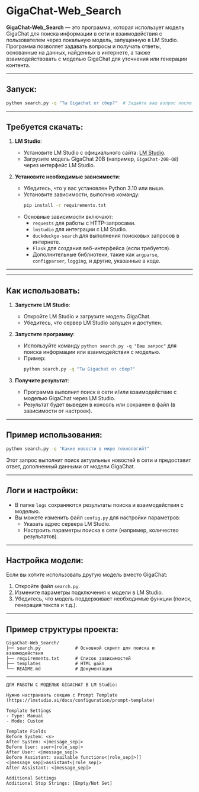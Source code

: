 # GigaChat-Web_Search

**GigaChat-Web_Search** — это программа, которая использует модель GigaChat для поиска информации в сети и взаимодействия с пользователем через локальную модель, запущенную в LM Studio. Программа позволяет задавать вопросы и получать ответы, основанные на данных, найденных в интернете, а также взаимодействовать с моделью GigaChat для уточнения или генерации контента.

---

## Запуск:

```bash
python search.py -q "Ты Gigachat от сбер?"  # Задайте ваш вопрос после флага -q
```

---

## Требуется скачать:

1. **LM Studio**:
   - Установите LM Studio с официального сайта: [LM Studio](https://lmstudio.ai/).
   - Загрузите модель GigaChat 20B (например, `GigaChat-20B-Q8`) через интерфейс LM Studio.

2. **Установите необходимые зависимости**:
   - Убедитесь, что у вас установлен Python 3.10 или выше.
   - Установите зависимости, выполнив команду:
     ```bash
     pip install -r requirements.txt
     ```
   - Основные зависимости включают:
     - `requests` для работы с HTTP-запросами.
     - `lmstudio` для интеграции с LM Studio.
     - `duckduckgo-search` для выполнения поисковых запросов в интернете.
     - `Flask` для создания веб-интерфейса (если требуется).
     - Дополнительные библиотеки, такие как `argparse`, `configparser`, `logging`, и другие, указанные в коде.

---

---

## Как использовать:

1. **Запустите LM Studio**:
   - Откройте LM Studio и загрузите модель GigaChat. 
   - Убедитесь, что сервер LM Studio запущен и доступен.

2. **Запустите программу**:
   - Используйте команду `python search.py -q "Ваш запрос"` для поиска информации или взаимодействия с моделью.
   - Пример:
     ```bash
     python search.py -q "Ты Gigachat от сбер?"
     ```

3. **Получите результат**:
   - Программа выполнит поиск в сети и/или взаимодействие с моделью GigaChat через LM Studio.
   - Результат будет выведен в консоль или сохранен в файл (в зависимости от настроек).

---

## Пример использования:

```bash
python search.py -q "Какие новости в мире технологий?"
```

Этот запрос выполнит поиск актуальных новостей в сети и предоставит ответ, дополненный данными от модели GigaChat.

---

## Логи и настройки:

- В папке `logs` сохраняются результаты поиска и взаимодействия с моделью.
- Вы можете изменить файл `config.py` для настройки параметров:
  - Указать адрес сервера LM Studio.
  - Настроить параметры поиска в сети (например, количество результатов).

---

## Настройка модели:

Если вы хотите использовать другую модель вместо GigaChat:
1. Откройте файл `search.py`.
2. Измените параметры подключения к модели в LM Studio.
3. Убедитесь, что модель поддерживает необходимые функции (поиск, генерация текста и т.д.).

---

## Пример структуры проекта:

```
GigaChat-Web_Search/
├── search.py             # Основной скрипт для поиска и взаимодействия
├── requirements.txt      # Список зависимостей
├── templates             # HTML файл
└── README.md             # Документация
```

---
```
ДЛЯ РАБОТЫ С МОДЕЛЬЮ GIGACHAT В LM Studio:

Нужно настраивать секцию с Prompt Template (https://lmstudio.ai/docs/configuration/prompt-template)

Template Settings
- Type: Manual
- Mode: Custom

Template Fields
Before System: <s>
After System: <|message_sep|>
Before User: user<|role_sep|>
After User: <|message_sep|>
Before Assistant: available functions<|role_sep|>[]<|message_sep|>assistant<|role_sep|>
After Assistant: <|message_sep|>

Additional Settings
Additional Stop Strings: [Empty/Not Set]
```
